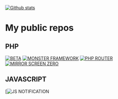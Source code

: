 [![Github stats](https://github-readme-stats.vercel.app/api?username=thevobos&count_private=true&show_icons=true&theme=darcula&include_all_commits=true)](https://github.com/thevobos)

# My public repos


## PHP

[![BETA](https://github-readme-stats.vercel.app/api/pin/?username=thevobos&repo=beta)](https://github.com/thevobos/beta)
[![MONSTER FRAMEWORK](https://github-readme-stats.vercel.app/api/pin/?username=thevobos&repo=monster)](https://github.com/thevobos/monster)
[![PHP ROUTER](https://github-readme-stats.vercel.app/api/pin/?username=thevobos&repo=fixRouter)](https://github.com/thevobos/fixRouter)
[![MIRROR SCREEN ZERO](https://github-readme-stats.vercel.app/api/pin/?username=thevobos&repo=php-mirror-screen)](https://github.com/thevobos/php-mirror-screen)



## JAVASCRIPT

[![JS NOTIFICATION](https://github-readme-stats.vercel.app/api/pin/?username=thevobos&repo=fixNotificationhttps://github.com/thevobos/fixNotification)
